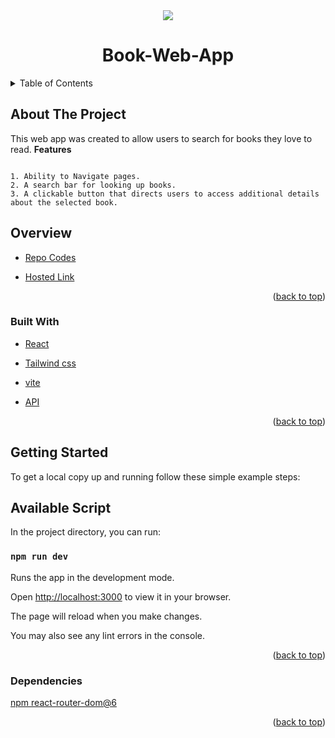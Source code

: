 <div id="top"></div>
<div align="center">
    <img src="./src/img/demo.gif">
</div>
<h1  align="center" > Book-Web-App</h1>
<!-- TABLE OF CONTENTS -->
<details>
  <summary>Table of Contents</summary>
  <ol>
    <li>
      <a href="#about-the-project">About The Project</a>
        <ul>
            <li><a href="#overview">Overview</a></li>
            <li><a href="#built-with">Built With</a></li>
            <li><a href="#getting-started">Getting Started</a></li>
            <li><a href="#available-script">Available Script</a></li>
            <li><a href="#dependencies">Dependencies</a></li>
        </ul>
    </li>      
  </ol>
</details>


## About The Project

This web app was created to allow users to search for books they love to read.
**Features**


```

1. Ability to Navigate pages.
2. A search bar for looking up books.
3. A clickable button that directs users to access additional details about the selected book.
```

## Overview

* [Repo Codes](https://github.com/ijayhub/Book-Web-App)

* [Hosted Link](https://books-web-app.netlify.app/)


<p align="right">(<a href="#top">back to top</a>)</p>

### Built With

* [React](https://reactjs.org/)

* [Tailwind css](https://tailwindcss.com/)

* [vite](https://vitejs.dev/guide/#scaffolding-your-first-vite-project)

* [API](https://developers.google.com/books)




<p align="right">(<a href="#top">back to top</a>)</p>

## Getting Started


To get a local copy up and running follow these simple example steps:
## Available Script

In the project directory, you can run:

 ### `npm run dev`

Runs the app in the development mode.

Open [http://localhost:3000](http://localhost:3000) to view it in your browser.

The page will reload when you make changes.

You may also see any lint errors in the console.

<p align="right">(<a href="#top">back to top</a>)</p>

### Dependencies
[npm react-router-dom@6](https://reactrouter.com/docs/en/v6/getting-started/installation)

<p align="right">(<a href="#top">back to top</a>)</p>

